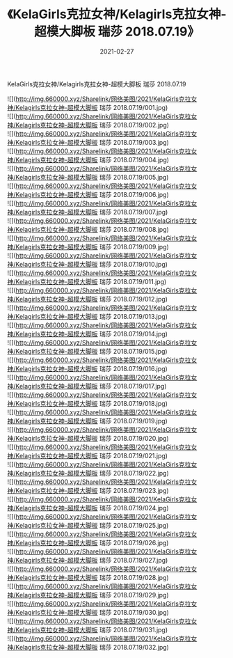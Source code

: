 ﻿---
layout: post
title:  《KelaGirls克拉女神/Kelagirls克拉女神-超模大脚板 瑞莎 2018.07.19》
date:   2021-02-27
img: http://img.660000.xyz/Sharelink/网络美图/2021/KelaGirls克拉女神/Kelagirls克拉女神-超模大脚板 瑞莎 2018.07.19/000.jpg
categories: [美女, 清纯, 唯美]
---

KelaGirls克拉女神/Kelagirls克拉女神-超模大脚板 瑞莎 2018.07.19

 ![](http://img.660000.xyz/Sharelink/网络美图/2021/KelaGirls克拉女神/Kelagirls克拉女神-超模大脚板 瑞莎 2018.07.19/001.jpg) <br>![](http://img.660000.xyz/Sharelink/网络美图/2021/KelaGirls克拉女神/Kelagirls克拉女神-超模大脚板 瑞莎 2018.07.19/002.jpg) <br>![](http://img.660000.xyz/Sharelink/网络美图/2021/KelaGirls克拉女神/Kelagirls克拉女神-超模大脚板 瑞莎 2018.07.19/003.jpg) <br>![](http://img.660000.xyz/Sharelink/网络美图/2021/KelaGirls克拉女神/Kelagirls克拉女神-超模大脚板 瑞莎 2018.07.19/004.jpg) <br>![](http://img.660000.xyz/Sharelink/网络美图/2021/KelaGirls克拉女神/Kelagirls克拉女神-超模大脚板 瑞莎 2018.07.19/005.jpg) <br>![](http://img.660000.xyz/Sharelink/网络美图/2021/KelaGirls克拉女神/Kelagirls克拉女神-超模大脚板 瑞莎 2018.07.19/006.jpg) <br>![](http://img.660000.xyz/Sharelink/网络美图/2021/KelaGirls克拉女神/Kelagirls克拉女神-超模大脚板 瑞莎 2018.07.19/007.jpg) <br>![](http://img.660000.xyz/Sharelink/网络美图/2021/KelaGirls克拉女神/Kelagirls克拉女神-超模大脚板 瑞莎 2018.07.19/008.jpg) <br>![](http://img.660000.xyz/Sharelink/网络美图/2021/KelaGirls克拉女神/Kelagirls克拉女神-超模大脚板 瑞莎 2018.07.19/009.jpg) <br>![](http://img.660000.xyz/Sharelink/网络美图/2021/KelaGirls克拉女神/Kelagirls克拉女神-超模大脚板 瑞莎 2018.07.19/010.jpg) <br>![](http://img.660000.xyz/Sharelink/网络美图/2021/KelaGirls克拉女神/Kelagirls克拉女神-超模大脚板 瑞莎 2018.07.19/011.jpg) <br>![](http://img.660000.xyz/Sharelink/网络美图/2021/KelaGirls克拉女神/Kelagirls克拉女神-超模大脚板 瑞莎 2018.07.19/012.jpg) <br>![](http://img.660000.xyz/Sharelink/网络美图/2021/KelaGirls克拉女神/Kelagirls克拉女神-超模大脚板 瑞莎 2018.07.19/013.jpg) <br>![](http://img.660000.xyz/Sharelink/网络美图/2021/KelaGirls克拉女神/Kelagirls克拉女神-超模大脚板 瑞莎 2018.07.19/014.jpg) <br>![](http://img.660000.xyz/Sharelink/网络美图/2021/KelaGirls克拉女神/Kelagirls克拉女神-超模大脚板 瑞莎 2018.07.19/015.jpg) <br>![](http://img.660000.xyz/Sharelink/网络美图/2021/KelaGirls克拉女神/Kelagirls克拉女神-超模大脚板 瑞莎 2018.07.19/016.jpg) <br>![](http://img.660000.xyz/Sharelink/网络美图/2021/KelaGirls克拉女神/Kelagirls克拉女神-超模大脚板 瑞莎 2018.07.19/017.jpg) <br>![](http://img.660000.xyz/Sharelink/网络美图/2021/KelaGirls克拉女神/Kelagirls克拉女神-超模大脚板 瑞莎 2018.07.19/018.jpg) <br>![](http://img.660000.xyz/Sharelink/网络美图/2021/KelaGirls克拉女神/Kelagirls克拉女神-超模大脚板 瑞莎 2018.07.19/019.jpg) <br>![](http://img.660000.xyz/Sharelink/网络美图/2021/KelaGirls克拉女神/Kelagirls克拉女神-超模大脚板 瑞莎 2018.07.19/020.jpg) <br>![](http://img.660000.xyz/Sharelink/网络美图/2021/KelaGirls克拉女神/Kelagirls克拉女神-超模大脚板 瑞莎 2018.07.19/021.jpg) <br>![](http://img.660000.xyz/Sharelink/网络美图/2021/KelaGirls克拉女神/Kelagirls克拉女神-超模大脚板 瑞莎 2018.07.19/022.jpg) <br>![](http://img.660000.xyz/Sharelink/网络美图/2021/KelaGirls克拉女神/Kelagirls克拉女神-超模大脚板 瑞莎 2018.07.19/023.jpg) <br>![](http://img.660000.xyz/Sharelink/网络美图/2021/KelaGirls克拉女神/Kelagirls克拉女神-超模大脚板 瑞莎 2018.07.19/024.jpg) <br>![](http://img.660000.xyz/Sharelink/网络美图/2021/KelaGirls克拉女神/Kelagirls克拉女神-超模大脚板 瑞莎 2018.07.19/025.jpg) <br>![](http://img.660000.xyz/Sharelink/网络美图/2021/KelaGirls克拉女神/Kelagirls克拉女神-超模大脚板 瑞莎 2018.07.19/026.jpg) <br>![](http://img.660000.xyz/Sharelink/网络美图/2021/KelaGirls克拉女神/Kelagirls克拉女神-超模大脚板 瑞莎 2018.07.19/027.jpg) <br>![](http://img.660000.xyz/Sharelink/网络美图/2021/KelaGirls克拉女神/Kelagirls克拉女神-超模大脚板 瑞莎 2018.07.19/028.jpg) <br>![](http://img.660000.xyz/Sharelink/网络美图/2021/KelaGirls克拉女神/Kelagirls克拉女神-超模大脚板 瑞莎 2018.07.19/029.jpg) <br>![](http://img.660000.xyz/Sharelink/网络美图/2021/KelaGirls克拉女神/Kelagirls克拉女神-超模大脚板 瑞莎 2018.07.19/030.jpg) <br>![](http://img.660000.xyz/Sharelink/网络美图/2021/KelaGirls克拉女神/Kelagirls克拉女神-超模大脚板 瑞莎 2018.07.19/031.jpg) <br>![](http://img.660000.xyz/Sharelink/网络美图/2021/KelaGirls克拉女神/Kelagirls克拉女神-超模大脚板 瑞莎 2018.07.19/032.jpg) <br>